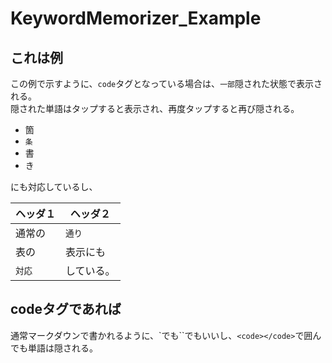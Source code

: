 # KeywordMemorizer_Example

## これは例
この例で示すように、`code`タグとなっている場合は、`一部`隠された状態で表示される。  
隠された単語はタップすると表示され、再度タップすると再び隠される。

- 箇
- `条`
- 書
- き

にも対応しているし、

|ヘッダ１|ヘッダ２|
|---|---|
|通常の|`通り`|
|表の|表示にも|
|`対応`|している。|

## codeタグであれば
通常マークダウンで書かれるように、\`でも\`\`でもいいし、`<code></code>`で囲んでも単語は隠される。
